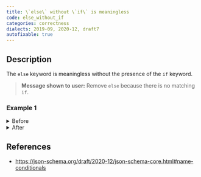 ```yaml
---
title: \`else\` without \`if\` is meaningless
code: else_without_if
categories: correctness
dialects: 2019-09, 2020-12, draft7
autofixable: true
---
```


## Description
The `else` keyword is meaningless without the presence of the `if` keyword.

> **Message shown to user:**
> Remove `else` because there is no matching `if`.

### Example 1
<details><summary>Before</summary>

```json
{
  "$schema": "https://json-schema.org/draft/2020-12/schema",
  "else": {
    "type": "string"
  }
}
```
</details>

<details><summary>After</summary>

```json
{
  "$schema": "https://json-schema.org/draft/2020-12/schema"
}
```
</details>

## References
* <https://json-schema.org/draft/2020-12/json-schema-core.html#name-conditionals>
